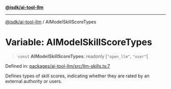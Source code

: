 [**@isdk/ai-tool-llm**](../README.md)

***

[@isdk/ai-tool-llm](../globals.md) / AIModelSkillScoreTypes

# Variable: AIModelSkillScoreTypes

> `const` **AIModelSkillScoreTypes**: readonly \[`"open_llm"`, `"user"`\]

Defined in: [packages/ai-tool-llm/src/llm-skills.ts:7](https://github.com/isdk/ai-tool-llm.js/blob/4399c94b373491a78c574ff875391a36601e026c/src/llm-skills.ts#L7)

Defines types of skill scores, indicating whether they are rated by an external authority or users.
